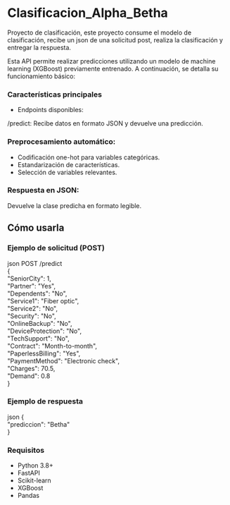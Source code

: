 # Clasificacion_Alpha_Betha
Proyecto de clasificación, este proyecto consume el modelo de clasificación, recibe un json de una solicitud post, realiza la clasificación y entregar la respuesta. 

Esta API permite realizar predicciones utilizando un modelo de machine learning (XGBoost) previamente entrenado. A continuación, se detalla su funcionamiento básico:

### Características principales
* Endpoints disponibles:

/predict: Recibe datos en formato JSON y devuelve una predicción.

### Preprocesamiento automático:

* Codificación one-hot para variables categóricas.
* Estandarización de características.
* Selección de variables relevantes.

### Respuesta en JSON:

Devuelve la clase predicha en formato legible.

## Cómo usarla
### Ejemplo de solicitud (POST)
json
POST /predict  
{  
    "SeniorCity": 1,  
    "Partner": "Yes",  
    "Dependents": "No",  
    "Service1": "Fiber optic",  
    "Service2": "No",  
    "Security": "No",  
    "OnlineBackup": "No",  
    "DeviceProtection": "No",  
    "TechSupport": "No",  
    "Contract": "Month-to-month",  
    "PaperlessBilling": "Yes",  
    "PaymentMethod": "Electronic check",  
    "Charges": 70.5,  
    "Demand": 0.8  
}  
### Ejemplo de respuesta
json
{  
    "prediccion": "Betha"  
}  
### Requisitos
* Python 3.8+
* FastAPI
* Scikit-learn
* XGBoost
* Pandas

